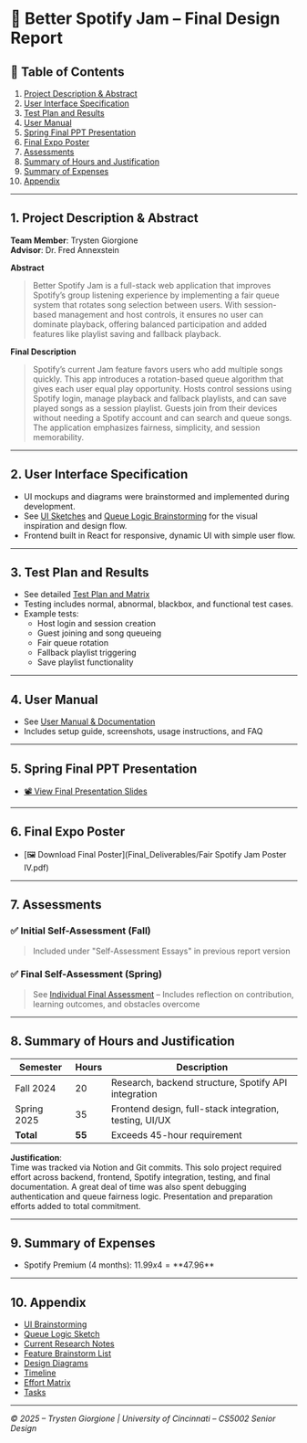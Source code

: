
# 🎵 Better Spotify Jam – Final Design Report

## 📘 Table of Contents
1. [Project Description & Abstract](#1-project-description--abstract)
2. [User Interface Specification](#2-user-interface-specification)
3. [Test Plan and Results](#3-test-plan-and-results)
4. [User Manual](#4-user-manual)
5. [Spring Final PPT Presentation](#5-spring-final-ppt-presentation)
6. [Final Expo Poster](#6-final-expo-poster)
7. [Assessments](#7-assessments)
8. [Summary of Hours and Justification](#8-summary-of-hours-and-justification)
9. [Summary of Expenses](#9-summary-of-expenses)
10. [Appendix](#10-appendix)

---

## 1. Project Description & Abstract

**Team Member**: Trysten Giorgione  
**Advisor**: Dr. Fred Annexstein  

**Abstract**  
> Better Spotify Jam is a full-stack web application that improves Spotify’s group listening experience by implementing a fair queue system that rotates song selection between users. With session-based management and host controls, it ensures no user can dominate playback, offering balanced participation and added features like playlist saving and fallback playback.

**Final Description**  
> Spotify’s current Jam feature favors users who add multiple songs quickly. This app introduces a rotation-based queue algorithm that gives each user equal play opportunity. Hosts control sessions using Spotify login, manage playback and fallback playlists, and can save played songs as a session playlist. Guests join from their devices without needing a Spotify account and can search and queue songs. The application emphasizes fairness, simplicity, and session memorability.

---

## 2. User Interface Specification

- UI mockups and diagrams were brainstormed and implemented during development.
- See [UI Sketches](UI_Brainstorming.png) and [Queue Logic Brainstorming](Queue_Logic_Brainstorming.png) for the visual inspiration and design flow.
- Frontend built in React for responsive, dynamic UI with simple user flow.

---

## 3. Test Plan and Results

- See detailed [Test Plan and Matrix](Test_Plan.md)
- Testing includes normal, abnormal, blackbox, and functional test cases.
- Example tests:
  - Host login and session creation
  - Guest joining and song queueing
  - Fair queue rotation
  - Fallback playlist triggering
  - Save playlist functionality

---

## 4. User Manual

- See [User Manual & Documentation](User_Documentation_Better_Spotify_Jam.md)
- Includes setup guide, screenshots, usage instructions, and FAQ

---

## 5. Spring Final PPT Presentation

- [📽️ View Final Presentation Slides](WebbApp_presentation_1.pdf)

---

## 6. Final Expo Poster

- [🖼️ Download Final Poster](Final_Deliverables/Fair Spotify Jam Poster IV.pdf)

---

## 7. Assessments

### ✅ Initial Self-Assessment (Fall)
> Included under "Self-Assessment Essays" in previous report version

### ✅ Final Self-Assessment (Spring)
> See [Individual Final Assessment](Final_Assessment.md) – Includes reflection on contribution, learning outcomes, and obstacles overcome

---

## 8. Summary of Hours and Justification

| Semester     | Hours | Description |
|--------------|-------|-------------|
| Fall 2024    | 20    | Research, backend structure, Spotify API integration |
| Spring 2025  | 35    | Frontend design, full-stack integration, testing, UI/UX |
| **Total**    | **55**| Exceeds 45-hour requirement |

**Justification**:  
Time was tracked via Notion and Git commits. This solo project required effort across backend, frontend, Spotify integration, testing, and final documentation. A great deal of time was also spent debugging authentication and queue fairness logic. Presentation and preparation efforts added to total commitment.

---

## 9. Summary of Expenses

- Spotify Premium (4 months): $11.99 x 4 = **$47.96**

---

## 10. Appendix

- [UI Brainstorming](UI_Brainstorming.png)
- [Queue Logic Sketch](Queue_Logic_Brainstorming.png)
- [Current Research Notes](Research.md)
- [Feature Brainstorm List](Ideas.md)
- [Design Diagrams](Design_Diagrams_MkII.png)
- [Timeline](Task_Timeline_MkII.png)
- [Effort Matrix](Task_effort_matrix_mkII.png)
- [Tasks](TaskList.md)

---

*© 2025 – Trysten Giorgione | University of Cincinnati – CS5002 Senior Design*
